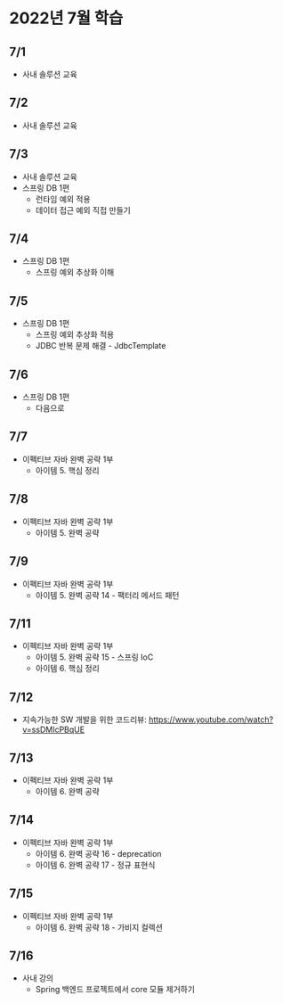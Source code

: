 # 2022년 7월 학습

## 7/1

- 사내 솔루션 교육

## 7/2

- 사내 솔루션 교육

## 7/3

- 사내 솔루션 교육
- 스프링 DB 1편
  - 런타임 예외 적용
  - 데이터 접근 예외 직접 만들기

## 7/4

- 스프링 DB 1편
  - 스프링 예외 추상화 이해

## 7/5

- 스프링 DB 1편
  - 스프링 예외 추상화 적용
  - JDBC 반복 문제 해결 - JdbcTemplate

## 7/6

- 스프링 DB 1편
  - 다음으로

## 7/7

- 이펙티브 자바 완벽 공략 1부
  - 아이템 5. 핵심 정리

## 7/8

- 이펙티브 자바 완벽 공략 1부
  - 아이템 5. 완벽 공략

## 7/9

- 이펙티브 자바 완벽 공략 1부
  - 아이템 5. 완벽 공략 14 - 팩터리 메서드 패턴

## 7/11

- 이펙티브 자바 완벽 공략 1부
  - 아이템 5. 완벽 공략 15 - 스프링 IoC
  - 아이템 6. 핵심 정리

## 7/12

- 지속가능한 SW 개발을 위한 코드리뷰: <https://www.youtube.com/watch?v=ssDMIcPBqUE>

## 7/13

- 이펙티브 자바 완벽 공략 1부
  - 아이템 6. 완벽 공략

## 7/14

- 이펙티브 자바 완벽 공략 1부
  - 아이템 6. 완벽 공략 16 - deprecation
  - 아이템 6. 완벽 공략 17 - 정규 표현식

## 7/15

- 이펙티브 자바 완벽 공략 1부
  - 아이템 6. 완벽 공략 18 - 가비지 컬렉션

## 7/16

- 사내 강의
  - Spring 백엔드 프로젝트에서 core 모듈 제거하기
